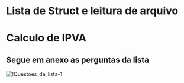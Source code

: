# Lista de Struct e leitura de arquivo

# Calculo de IPVA

## Segue em anexo as perguntas da lista

![!Questoes_da_lista-1](https://user-images.githubusercontent.com/51101723/71314839-199cf100-242f-11ea-8e25-7fa18a95c19c.jpg)
